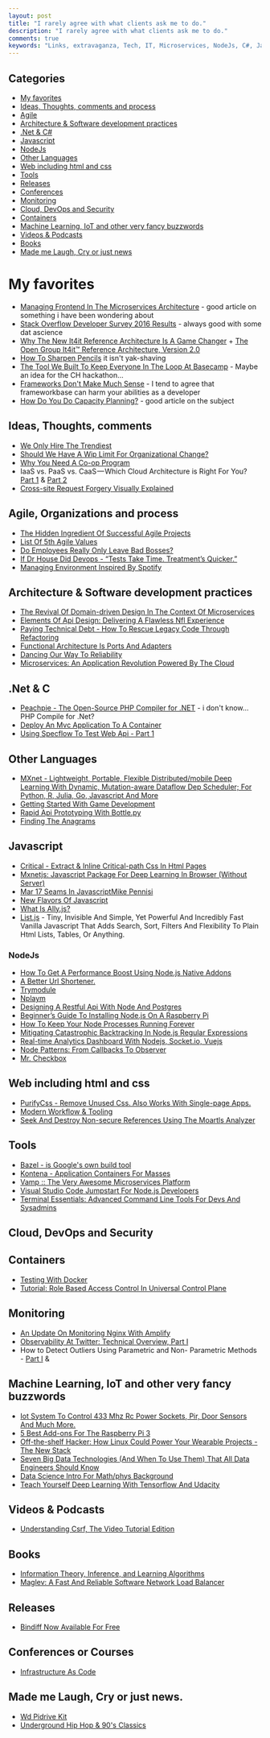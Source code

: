 ```yaml
---
layout: post
title: "I rarely agree with what clients ask me to do."
description: "I rarely agree with what clients ask me to do."
comments: true
keywords: "Links, extravaganza, Tech, IT, Microservices, NodeJs, C#, Javascript, Solution architecture"
---
```

## Categories ##
 * [My favorites](#favorites)
 * [Ideas, Thoughts, comments and process](#ideas)
 * [Agile](#agile)
 * [Architecture & Software development practices](#development)
 * [.Net & C#](#net)
 * [Javascript](#javascript)
 * [NodeJs](#nodejs)
 * [Other Languages](#polygloting)
 * [Web including html and css](#web)
 * [Tools](#tools)
 * [Releases](#releases)
 * [Conferences](#conferences)
 * [Monitoring](#monitoring)
 * [Cloud, DevOps and Security](#devops)
 * [Containers](#containers)
 * [Machine Learning, IoT and other very fancy buzzwords](#iot)
 * [Videos & Podcasts](#videos)
 * [Books](#books)
 * [Made me Laugh, Cry or just news](#news)

# My favorites<a name="favorites"></a> #
 * [Managing Frontend In The Microservices Architecture](http://allegro.tech/2016/03/Managing-Frontend-in-the-microservices-architecture.html) - good article on something i have been wondering about
 * [Stack Overflow Developer Survey 2016 Results](https://stackoverflow.com/research/developer-survey-2016#work) - always good with some dat ascience
 * [Why The New It4it Reference Architecture Is A Game Changer](http://techbeacon.com/why-new-it4it-reference-architecture-game-changer) + [The Open Group It4it™ Reference Architecture, Version 2.0](https://www2.opengroup.org/ogsys/catalog/c155)
 * [How To Sharpen Pencils](https://vimeo.com/60718161) it isn't yak-shaving
 * [The Tool We Built To Keep Everyone In The Loop At Basecamp](https://m.signalvnoise.com/the-tool-we-built-to-keep-everyone-in-the-loop-at-basecamp-69bc58312014#.x5jer41bv) - Maybe an idea for the CH hackathon...
 * [Frameworks Don't Make Much Sense](http://www.catonmat.net/blog/frameworks-dont-make-sense/) - I tend to agree that frameworkbase can harm your abilities as a developer
 * [How Do You Do Capacity Planning?](http://jvns.ca/blog/2016/03/20/how-do-you-do-capacity-planning/) - good article on the subject
 
## Ideas, Thoughts, comments <a name="ideas"></a> ##
 * [We Only Hire The Trendiest](http://danluu.com/programmer-moneyball/)
 * [Should We Have A Wip Limit For Organizational Change?](http://www.leadingagile.com/2016/03/wip-limit-for-organizational-change/)
 * [Why You Need A Co-op Program](http://code.hootsuite.com/why-you-need-a-co-op-program/)
 * IaaS vs. PaaS vs. CaaS — Which Cloud Architecture is Right For You? [Part 1](https://blog.containership.io/iaas-vs-paas-vs-caas-which-cloud-architecture-is-right-for-you-part-1-c7bf3c48c70c) & [Part 2](https://blog.containership.io/iaas-vs-paas-vs-caas-which-cloud-architecture-is-right-for-you-part-2-a72623d7d001)
 * [Cross-site Request Forgery Visually Explained](https://blog.barricade.io/cross-site-request-forgery-visually-explained/)

## Agile, Organizations and process<a name="agile"></a> ##
 * [The Hidden Ingredient Of Successful Agile Projects](http://daveondevops.com/2016/03/12/hiddeningredientagileprojects/)
 * [List Of 5th Agile Values](http://paulhammant.com/2016/03/16/list-of-5th-agile-values/)
 * [Do Employees Really Only Leave Bad Bosses?](https://dzone.com/articles/do-employees-really-only-leave-bad-bosses)
 * [If Dr House Did Devops - “Tests Take Time. Treatment’s Quicker.”](https://medium.com/medium-eng/if-dr-house-did-devops-77322a7baf09#.cpqoygavr)
 * [Managing Environment Inspired By Spotify](http://allegro.tech/2016/03/managing-environment-spotify.html)

## Architecture & Software development practices <a name="development"></a> ##
 * [The Revival Of Domain-driven Design In The Context Of Microservices](https://speakerdeck.com/olivergierke/the-revival-of-domain-driven-design-in-the-context-of-microservices)
 * [Elements Of Api Design: Delivering A Flawless Nfl Experience](https://yahooeng.tumblr.com/post/141211499516/elements-of-api-design-delivering-a-flawless-nfl)
 * [Paying Technical Debt - How To Rescue Legacy Code Through Refactoring](http://marketing.intracto.com/paying-technical-debt-how-to-rescue-legacy-code-through-refactoring)
 * [Functional Architecture Is Ports And Adapters](http://blog.ploeh.dk/2016/03/18/functional-architecture-is-ports-and-adapters/)
 * [Dancing Our Way To Reliability](https://www.wattpad.com/233467848-journey-to-the-center-of-microservices-dancing-our)
 * [Microservices: An Application Revolution Powered By The Cloud](https://azure.microsoft.com/en-us/blog/microservices-an-application-revolution-powered-by-the-cloud/)

## **.Net & C**  <a name="net"></a> ##
 * [Peachpie - The Open-Source PHP Compiler for .NET](http://blog.peachpie.io/2016/03/intro.html) - i don't know... PHP Compile for .Net?
 * [Deploy An Mvc Application To A Container](http://blog.asteropesystems.com/windows-server-2016-containers-deploy-an-mvc-web-application-into-a-container/)
 * [Using Specflow To Test Web Api - Part 1](http://www.codeproject.com/Articles/1086520/Using-Specflow-to-test-Web-API-PART)

## Other Languages  <a name="polygloting"></a> ##
 * [MXnet - Lightweight, Portable, Flexible Distributed/mobile Deep Learning With Dynamic, Mutation-aware Dataflow Dep Scheduler; For Python, R, Julia, Go, Javascript And More](https://github.com/dmlc/mxnet)
 * [Getting Started With Game Development](http://wakeupandcode.com/getting-started-with-game-development/) 
 * [Rapid Api Prototyping With Bottle.py](https://www.born2data.com/2016/fast-API-with-Bottle.html)
 * [Finding The Anagrams](http://codereview.stackexchange.com/questions/123351/anagram-finder-in-f?stw=2)

## Javascript  <a name="javascript"></a> ##
 * [Critical - Extract & Inline Critical-path Css In Html Pages](https://github.com/addyosmani/critical)
 * [Mxnetjs: Javascript Package For Deep Learning In Browser (Without Server)](https://github.com/dmlc/mxnet.js/)
 * [Mar 17	Seams In JavascriptMike Pennisi](https://bocoup.com/weblog/seams-in-javascript)
 * [New Flavors Of Javascript](http://blog.moove-it.com/new-flavors-javascript/)
 * [What Is Ally.js?](http://allyjs.io/)
 * [List.js](http://www.listjs.com/) - Tiny, Invisible And Simple, Yet Powerful And Incredibly Fast Vanilla Javascript That Adds Search, Sort, Filters And Flexibility To Plain Html Lists, Tables, Or Anything.

### NodeJs <a name="nodejs"></a> ###
 * [How To Get A Performance Boost Using Node.js Native Addons](https://medium.com/@devlucky/how-to-get-a-performance-boost-using-node-js-native-addons-fd3a24719c85#.tf6j23ygx)
 * [A Better Url Shortener.](https://github.com/dukeofharen/chordurl)
 * [Trymodule](https://github.com/VictorBjelkholm/trymodule)
 * [Nplaym ](https://www.npmjs.com/package/nplaym)
 * [Designing A Restful Api With Node And Postgres](http://mherman.org/blog/2016/03/13/designing-a-restful-api-with-node-and-postgres/)
 * [Beginner’s Guide To Installing Node.js On A Raspberry Pi](http://thisdavej.com/beginners-guide-to-installing-node-js-on-a-raspberry-pi/)
 * [How To Keep Your Node Processes Running Forever](http://blog.bithound.io/how-to-keep-your-node-processes-running-forever/)
 * [Mitigating Catastrophic Backtracking In Node.js Regular Expressions](https://josephkirwin.com/2016/03/12/nodejs_redos_mitigation/)
 * [Real-time Analytics Dashboard With Nodejs, Socket.io, Vuejs](http://coligo.io/real-time-analytics-with-nodejs-socketio-vuejs/)
 * [Node Patterns: From Callbacks To Observer](http://webapplog.com/node-patterns-from-callbacks-to-observer/#post-1804)
 * [Mr. Checkbox](https://github.com/ryanaghdam/mr-checkbox)


## Web including html and css  <a name="web"></a> ##
 * [PurifyCss - Remove Unused Css. Also Works With Single-page Apps.](https://github.com/purifycss/purifycss)
 * [Modern Workflow & Tooling](http://wesbos.github.io/Modern-Workflow-and-Tooling-Talk/#1)
 * [Seek And Destroy Non-secure References Using The Moartls Analyzer](https://textplain.wordpress.com/2016/03/17/seek-and-destroy-non-secure-references-using-the-moartls-analyzer/)
 
## Tools <a name="tools"></a> ##
 * [Bazel - is Google's own build tool](http://bazel.io/)
 * [Kontena - Application Containers For Masses](http://www.kontena.io/docs/getting-started/quick-start)
 * [Vamp :: The Very Awesome Microservices Platform](http://vamp.io/)
 * [Visual Studio Code Jumpstart For Node.js Developers](http://thisdavej.com/visual-studio-code-jumpstart-for-node-js-developers/)
 * [Terminal Essentials: Advanced Command Line Tools For Devs And Sysadmins](http://thenewstack.io/terminal-essentials-command-line-tools-devs-sysadmins/)

## Cloud, DevOps and Security<a name="devops"></a> ##

## Containers <a name="containers"></a> ##
 * [Testing With Docker](https://engineering.gosquared.com/testing-with-docker)
 * [Tutorial: Role Based Access Control In Universal Control Plane](https://blog.docker.com/2016/03/role-based-access-control-docker-ucp-tutorial/)

## Monitoring <a name="monitoring"></a> ##
 * [An Update On Monitoring Nginx With Amplify](https://www.nginx.com/blog/update-monitoring-nginx-with-amplify/)
 * [Observability At Twitter: Technical Overview, Part I](https://blog.twitter.com/2016/observability-at-twitter-technical-overview-part-i)
 * How to Detect Outliers Using Parametric and Non- Parametric Methods - [Part I](https://blog.clevertap.com/how-to-detect-outliers-using-parametric-methods-and-non-parametric-methods/) & 

## Machine Learning, IoT and other very fancy buzzwords <a name="iot"></a> ##
 * [Iot System To Control 433 Mhz Rc Power Sockets, Pir, Door Sensors And Much More.](https://github.com/roccomuso/iot-433mhz)
 * [5 Best Add-ons For The Raspberry Pi 3](http://www.extremetech.com/computing/224810-5-best-add-ons-for-the-raspberry-pi-3)
 * [Off-the-shelf Hacker: How Linux Could Power Your Wearable Projects - The New Stack](http://thenewstack.io/off-shelf-hacker-linux-power-wearables/)
 * [Seven Big Data Technologies (And When To Use Them) That All Data Engineers Should Know](http://www.galvanize.com/blog/seven-big-data-technologies-and-when-to-use-them-that-all-data-engineers-should-know/)
 * [Data Science Intro For Math/phys Background](http://p.migdal.pl/2016/03/15/data-science-intro-for-math-phys-background.html)
 * [Teach Yourself Deep Learning With Tensorflow And Udacity](http://googleresearch.blogspot.dk/2016/01/teach-yourself-deep-learning-with.html)

## Videos & Podcasts <a name="videos"></a> ##
 * [Understanding Csrf, The Video Tutorial Edition](http://www.troyhunt.com/2016/03/understanding-csrf-video-tutorial.html)

## Books<a name="books"></a>  ##
 * [Information Theory, Inference, and Learning Algorithms](http://www.inference.phy.cam.ac.uk/itprnn/book.pdf)
 * [Maglev: A Fast And Reliable Software Network Load Balancer](http://blog.acolyer.org/2016/03/21/maglev-a-fast-and-reliable-software-network-load-balancer/)

## Releases <a name="releases"></a> ##
 * [Bindiff Now Available For Free](https://security.googleblog.com/2016/03/bindiff-now-available-for-free.html)

## Conferences or Courses<a name="conferences"></a> ##
 * [Infrastructure As Code](https://channel9.msdn.com/Shows/Visual-Studio-Toolbox/Infrastructure-in-Code?WT.mc_id=DX_MVP4025064)

## Made me Laugh, Cry or just news. <a name="news"></a> ##
 * [Wd Pidrive Kit](http://store.wdc.com/store/wdus/en_US/DisplayAccesoryProductDetailsPage/ThemeID.21986300/Accessories/WD_PiDrive_Kit/productID.323686500/categoryId.70262300)
 * [Underground Hip Hop & 90's Classics](http://dihh.io/)